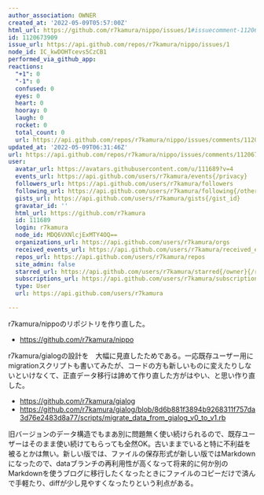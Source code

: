 ```yaml
---
author_association: OWNER
created_at: '2022-05-09T05:57:00Z'
html_url: https://github.com/r7kamura/nippo/issues/1#issuecomment-1120673909
id: 1120673909
issue_url: https://api.github.com/repos/r7kamura/nippo/issues/1
node_id: IC_kwDOHTcevs5CzCB1
performed_via_github_app: 
reactions:
  "+1": 0
  "-1": 0
  confused: 0
  eyes: 0
  heart: 0
  hooray: 0
  laugh: 0
  rocket: 0
  total_count: 0
  url: https://api.github.com/repos/r7kamura/nippo/issues/comments/1120673909/reactions
updated_at: '2022-05-09T06:31:46Z'
url: https://api.github.com/repos/r7kamura/nippo/issues/comments/1120673909
user:
  avatar_url: https://avatars.githubusercontent.com/u/111689?v=4
  events_url: https://api.github.com/users/r7kamura/events{/privacy}
  followers_url: https://api.github.com/users/r7kamura/followers
  following_url: https://api.github.com/users/r7kamura/following{/other_user}
  gists_url: https://api.github.com/users/r7kamura/gists{/gist_id}
  gravatar_id: ''
  html_url: https://github.com/r7kamura
  id: 111689
  login: r7kamura
  node_id: MDQ6VXNlcjExMTY4OQ==
  organizations_url: https://api.github.com/users/r7kamura/orgs
  received_events_url: https://api.github.com/users/r7kamura/received_events
  repos_url: https://api.github.com/users/r7kamura/repos
  site_admin: false
  starred_url: https://api.github.com/users/r7kamura/starred{/owner}{/repo}
  subscriptions_url: https://api.github.com/users/r7kamura/subscriptions
  type: User
  url: https://api.github.com/users/r7kamura

---
```

r7kamura/nippoのリポジトリを作り直した。

- https://github.com/r7kamura/nippo

r7kamura/gialogの設計を　大幅に見直したためである。一応既存ユーザー用にmigrationスクリプトも書いてみたが、コードの方も新しいものに変えたりしないといけなくて、正直データ移行は諦めて作り直した方がはやい、と思い作り直した。

- https://github.com/r7kamura/gialog
- https://github.com/r7kamura/gialog/blob/8d6b881f3894b9268311f757da3d76e2483d8a77/scripts/migrate_data_from_gialog_v0_to_v1.rb

旧バージョンのデータ構造でもまあ別に問題無く使い続けられるので、既存ユーザーはそのまま使い続けてもらっても全然OK。古いままでいると特に不利益を被るとかは無い。新しい版では、ファイルの保存形式が新しい版ではMarkdownになったので、dataブランチの再利用性が高くなって将来的に何か別のMarkdownを使うブログに移行したくなったときにファイルのコピーだけで済んで手軽たり、diffが少し見やすくなったりという利点がある。